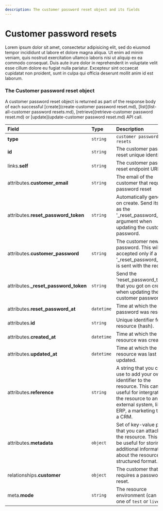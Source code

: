 ```yaml
---
description: The customer password reset object and its fields
---
```


# Customer password resets

Lorem ipsum dolor sit amet, consectetur adipisicing elit, sed do eiusmod tempor incididunt ut labore et dolore magna aliqua. Ut enim ad minim veniam, quis nostrud exercitation ullamco laboris nisi ut aliquip ex ea commodo consequat. Duis aute irure dolor in reprehenderit in voluptate velit esse cillum dolore eu fugiat nulla pariatur. Excepteur sint occaecat cupidatat non proident, sunt in culpa qui officia deserunt mollit anim id est laborum.

### The Customer password reset object

A customer password reset object is returned as part of the response body of each successful [create](create-customer password reset.md), [list](list-all-customer password resets.md), [retrieve](retrieve-customer password reset.md) or [update](update-customer password reset.md) API call.

| Field | Type | Description |
| :--- | :--- | :--- |
| **type** | `string` | `customer password resets` |
| **id** | `string` | The customer password reset unique identifier |
| links.**self** | `string` | The customer password reset endpoint URL |
| attributes.**customer_email** | `string` | The email of the customer that requires a password reset |
| attributes.**reset_password_token** | `string` | Automatically generated on create. Send its value as the '_reset_password_token' argument when updating the customer password. |
| attributes.**customer_password** | `string` | The customer new password. This will be accepted only if a valid '_reset_password_token' is sent with the request. |
| attributes.**_reset_password_token** | `string` | Send the 'reset_password_token' that you got on create when updating the customer password. |
| attributes.**reset_password_at** | `datetime` | Time at which the password was reset. |
| attributes.**id** | `string` | Unique identifier for the resource (hash). |
| attributes.**created_at** | `datetime` | Time at which the resource was created. |
| attributes.**updated_at** | `datetime` | Time at which the resource was last updated. |
| attributes.**reference** | `string` | A string that you can use to add your own identifier to the resource. This can be useful for intergrating the resource to an external system, like an ERP, a marketing tool or a CRM. |
| attributes.**metadata** | `object` | Set of key-value pairs that you can attach to the resource. This can be useful for storing additional information about the resource in a structured format. |
| relationships.**customer** | `object` | The customer that requires a password reset. |
| meta.**mode** | `string` | The resource environment \(can be one of `test` or `live`\) |

